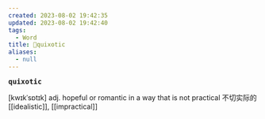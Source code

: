 ```yaml
---
created: 2023-08-02 19:42:35
updated: 2023-08-02 19:42:40
tags:
  - Word
title: 📖quixotic
aliases:
  - null
---
```


<pre><strong>quixotic</strong></pre>
[kwɪkˈsɒtɪk]
adj. hopeful or romantic in a way that is not practical 不切实际的
[[idealistic]], [[impractical]]
